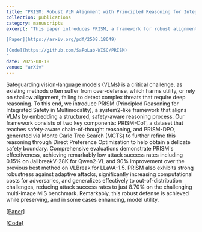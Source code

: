 ```yaml
---
title: "PRISM: Robust VLM Alignment with Principled Reasoning for Integrated Safety in Multimodality"
collection: publications
category: manuscripts
excerpt: "This paper introduces PRISM, a framework for robust alignment of Vision-Language Models (VLMs) with principled reasoning to ensure integrated safety in multimodal settings. The key challenge addressed is overdefense, which harms utility, and the balance between safety and benign performance.

[Paper](https://arxiv.org/pdf/2508.18649)

[Code](https://github.com/SaFoLab-WISC/PRISM)
"
date: 2025-08-18
venue: "arXiv"
---
```


Safeguarding vision-language models (VLMs) is a critical challenge, as existing methods often suffer from over-defense, which harms utility, or rely on shallow alignment, failing to detect complex threats that require deep reasoning. To this end, we introduce PRISM (Principled Reasoning for Integrated Safety in Multimodality), a system2-like framework that aligns VLMs by embedding a structured, safety-aware reasoning process. Our framework consists of two key components: PRISM-CoT, a dataset that teaches safety-aware chain-of-thought reasoning, and PRISM-DPO, generated via Monte Carlo Tree Search (MCTS) to further refine this reasoning through Direct Preference Optimization to help obtain a delicate safety boundary. Comprehensive evaluations demonstrate PRISM's effectiveness, achieving remarkably low attack success rates including 0.15% on JailbreakV-28K for Qwen2-VL and 90% improvement over the previous best method on VLBreak for LLaVA-1.5. PRISM also exhibits strong robustness against adaptive attacks, significantly increasing computational costs for adversaries, and generalizes effectively to out-of-distribution challenges, reducing attack success rates to just 8.70% on the challenging multi-image MIS benchmark. Remarkably, this robust defense is achieved while preserving, and in some cases enhancing, model utility.

[[Paper]](https://arxiv.org/pdf/2508.18649)

[[Code]](https://github.com/SaFoLab-WISC/PRISM)